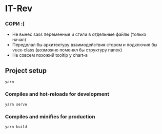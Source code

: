 # IT-Rev

### СОРИ :(

- Не вынес sass переменные и стили в отдельные файлы (только начал)
- Переделал бы архитектуру взаимодействия стором и подключил бы vuex-class (возможно поменял бы структуру папок)
- Не совсем похожий tooltip у chart-а

## Project setup

```
yarn
```

### Compiles and hot-reloads for development

```
yarn serve
```

### Compiles and minifies for production

```
yarn build
```
